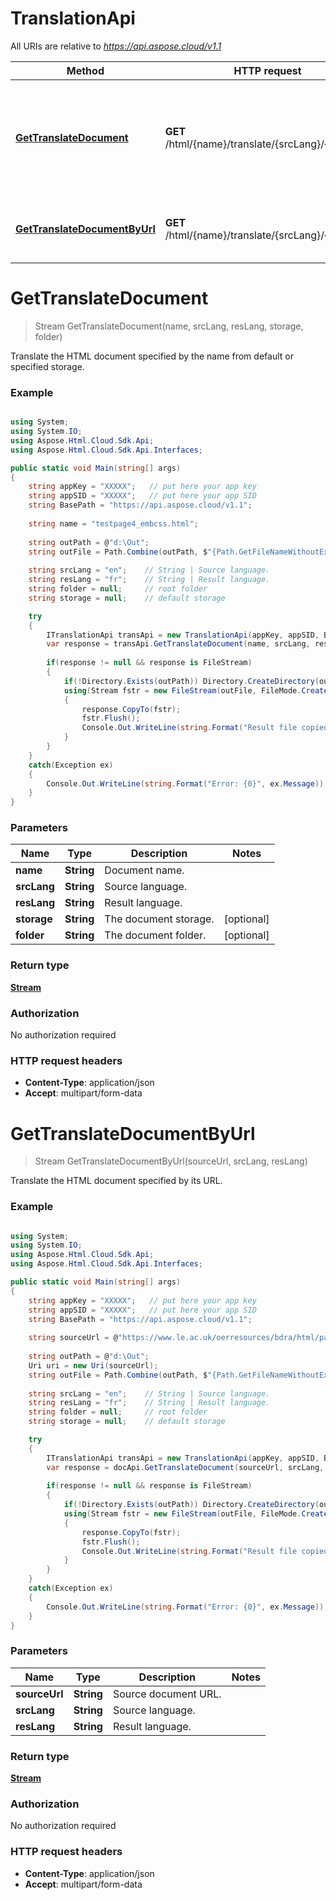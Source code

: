 # TranslationApi

All URIs are relative to *https://api.aspose.cloud/v1.1*

Method | HTTP request | Description
------------- | ------------- | -------------
[**GetTranslateDocument**](TranslationApi.md#GetTranslateDocument) | **GET** /html/{name}/translate/{srcLang}/{resLang} | Translate the HTML document specified by the name from default or specified storage.
[**GetTranslateDocumentByUrl**](TranslationApi.md#GetTranslateDocumentByUrl) | **GET** /html/{name}/translate/{srcLang}/{resLang} | Translate the HTML document specified by its URL.


<a name="GetTranslateDocument"></a>
# **GetTranslateDocument**
> Stream GetTranslateDocument(name, srcLang, resLang, storage, folder)

Translate the HTML document specified by the name from default or specified storage.

### Example
```csharp

using System;
using System.IO;
using Aspose.Html.Cloud.Sdk.Api;
using Aspose.Html.Cloud.Sdk.Api.Interfaces;

public static void Main(string[] args)
{
	string appKey = "XXXXX";   // put here your app key
	string appSID = "XXXXX";   // put here your app SID
	string BasePath = "https://api.aspose.cloud/v1.1";
	
	string name = "testpage4_embcss.html";
	
	string outPath = @"d:\Out";
	string outFile = Path.Combine(outPath, $"{Path.GetFileNameWithoutExtension(name)}_EnglishToFrench.html.zip");
	
	string srcLang = "en";    // String | Source language.
	string resLang = "fr";    // String | Result language.
	string folder = null;     // root folder
	string storage = null;    // default storage

	try
	{
	    ITranslationApi transApi = new TranslationApi(appKey, appSID, BasePath);
		var response = transApi.GetTranslateDocument(name, srcLang, resLang, storage, folder);
			
		if(response != null && response is FileStream)
		{
			if(!Directory.Exists(outPath)) Directory.CreateDirectory(outPath);
			using(Stream fstr = new FileStream(outFile, FileMode.Create, FileAccess.Write))
			{
				response.CopyTo(fstr);
				fstr.Flush();
				Console.Out.WriteLine(string.Format("Result file copied to: {0}", outFile));
			}
		}
	}
	catch(Exception ex)
	{
		Console.Out.WriteLine(string.Format("Error: {0}", ex.Message));
	}
}
```

### Parameters

Name | Type | Description  | Notes
------------- | ------------- | ------------- | -------------
 **name** | **String**| Document name. |
 **srcLang** | **String**| Source language. |
 **resLang** | **String**| Result language. |
 **storage** | **String**| The document storage. | [optional]
 **folder** | **String**| The document folder. | [optional]

### Return type

[**Stream**](FileStream.md)

### Authorization

No authorization required

### HTTP request headers

 - **Content-Type**: application/json
 - **Accept**: multipart/form-data

<a name="translationGetTranslateDocumentByUrl"></a>
# **GetTranslateDocumentByUrl**
> Stream GetTranslateDocumentByUrl(sourceUrl, srcLang, resLang)

Translate the HTML document specified by its URL.

### Example
```csharp

using System;
using System.IO;
using Aspose.Html.Cloud.Sdk.Api;
using Aspose.Html.Cloud.Sdk.Api.Interfaces;

public static void Main(string[] args)
{
	string appKey = "XXXXX";   // put here your app key
	string appSID = "XXXXX";   // put here your app SID
	string BasePath = "https://api.aspose.cloud/v1.1";
	
	string sourceUrl = @"https://www.le.ac.uk/oerresources/bdra/html/page_01.htm";
	
	string outPath = @"d:\Out";
	Uri uri = new Uri(sourceUrl);
	string outFile = Path.Combine(outPath, $"{Path.GetFileNameWithoutExtension(uri.Segments.LastOrDefault())}_EnglishToFrench.html.zip");
	
	string srcLang = "en";    // String | Source language.
	string resLang = "fr";    // String | Result language.
	string folder = null;     // root folder
	string storage = null;    // default storage

	try
	{
	    ITranslationApi transApi = new TranslationApi(appKey, appSID, BasePath);
		var response = docApi.GetTranslateDocument(sourceUrl, srcLang, resLang);
			
		if(response != null && response is FileStream)
		{
			if(!Directory.Exists(outPath)) Directory.CreateDirectory(outPath);
			using(Stream fstr = new FileStream(outFile, FileMode.Create, FileAccess.Write))
			{
				response.CopyTo(fstr);
				fstr.Flush();
				Console.Out.WriteLine(string.Format("Result file copied to: {0}", outFile));
			}
		}
	}
	catch(Exception ex)
	{
		Console.Out.WriteLine(string.Format("Error: {0}", ex.Message));
	}
}
```

### Parameters

Name | Type | Description  | Notes
------------- | ------------- | ------------- | -------------
 **sourceUrl** | **String**| Source document URL. |
 **srcLang** | **String**| Source language. |
 **resLang** | **String**| Result language. |

### Return type

[**Stream**](Stream.md)

### Authorization

No authorization required

### HTTP request headers

 - **Content-Type**: application/json
 - **Accept**: multipart/form-data


